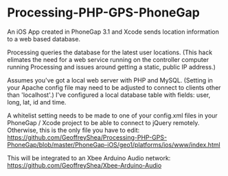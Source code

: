 Processing-PHP-GPS-PhoneGap
===========================
An iOS App created in PhoneGap 3.1 and Xcode sends location information to a web based database. 

Processing queries the database for the latest user locations. (This hack elimates the need for
a web service running on the controller computer running Processing and issues around getting a
static, public IP address.)

Assumes you've got a local web server with PHP and MySQL. (Setting in your Apache config file may
need to be adjusted to connect to clients other than 'localhost'.) I've configured a local
database table with fields: user, long, lat, id and time.

A whitelist setting needs to be made to one of your config.xml files in your PhoneGap / Xcode project
to be able to connect to jQuery remotely. Otherwise, this is the only file you have to edit: https://github.com/GeoffreyShea/Processing-PHP-GPS-PhoneGap/blob/master/PhoneGap-iOS/geo1/platforms/ios/www/index.html

This will be integrated to an Xbee Arduino Audio network: https://github.com/GeoffreyShea/Xbee-Arduino-Audio
